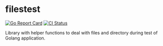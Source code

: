 # filestest

[![Go Report Card](https://goreportcard.com/badge/github.com/pasdam/go-files-test)](https://goreportcard.com/report/github.com/pasdam/go-files-test)
[![CI Status](https://github.com/pasdam/go-files-test/workflows/Continuous%20integration/badge.svg)](https://github.com/pasdam/go-files-test/actions)

Library with helper functions to deal with files and directory during test of
Golang application.
